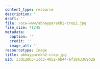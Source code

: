 ```yaml
---
content_type: resource
description: ''
draft: ''
file: /ocw-www/abhayparekh2-crop2.jpg
file_size: 71245
metadata:
  caption: ''
  credit: ''
  image_alt: ''
resourcetype: Image
title: abhayparekh2-crop.jpg
uid: 33d12063-1cd3-4052-bb44-6f38a3369b2a
---
```

